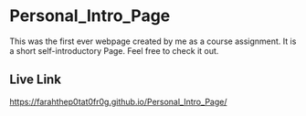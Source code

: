 # Personal_Intro_Page
This was the first ever webpage created by me as a course assignment. It is a short self-introductory Page. Feel free to check it out.

## Live Link
https://farahthep0tat0fr0g.github.io/Personal_Intro_Page/
